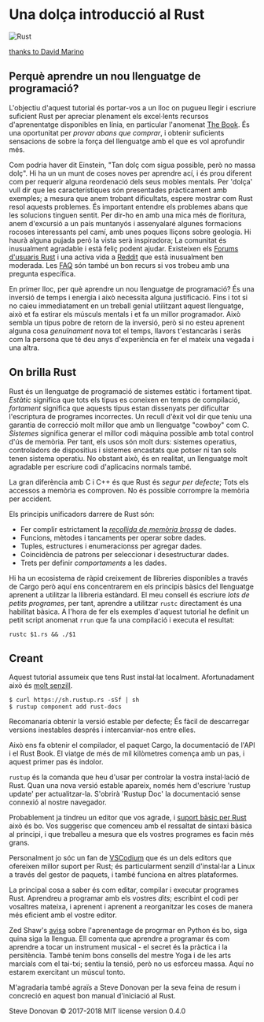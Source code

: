 # Una dolça introducció al Rust

![Rust](PPrustS.png)

[thanks to David Marino](http://leftoversalad.com/c/015_programmingpeople/)

## Perquè aprendre un nou llenguatge de programació?

L'objectiu d'aquest tutorial és portar-vos a un lloc on pugueu llegir i escriure 
suficient Rust per apreciar plenament els excel·lents recursos d'aprenentatge 
disponibles en línia, en particular l'anomenat [The Book](https://doc.rust-lang.org/stable/book/).
És una oportunitat per _provar abans que comprar_, i obtenir suficients sensacions de
sobre la força del llenguatge amb el que es vol aprofundir més.

Com podria haver dit Einstein, "Tan dolç com sigua possible, però no massa dolç". Hi ha un un 
munt de coses noves per aprendre ací, i és prou diferent com per requerir alguna reordenació dels
seus mobles mentals. Per 'dolça' vull dir que les característiques són presentades pràcticament 
amb exemples; a mesura que anem trobant dificultats, espere mostrar com Rust resol aquests problemes. 
És important entendre els problemes abans que les solucions tinguen sentit. Per dir-ho en amb una mica
més de floritura, anem d'excursió a un país muntanyós i assenyalaré algunes formacions rocoses interessants
pel camí, amb unes poques lliçons sobre geologia. Hi haurà alguna pujada però la vista serà inspiradora; 
La comunitat és inusualment agradable i està feliç podent ajudar. Existeixen els [Forums d'usuaris Rust](https://users.rust-lang.org/) 
i una activa vida a [Reddit](https://www.reddit.com/r/rust/) que està inusualment ben moderada.
Les [FAQ](https://www.rust-lang.org/en-US/faq.html) són també un bon recurs si vos trobeu amb una pregunta
específica.

En primer lloc, per què aprendre un nou llenguatge de programació? És una inversió 
de temps i energia i això necessita alguna justificació. Fins i tot si no caieu 
immediatament en un treball genial utilitzant aquest llenguatge, això et fa estirar els 
músculs mentals i et fa un millor programador. Això sembla un tipus pobre de retorn de la
inversió, però si no esteu aprenent alguna cosa _genuïnament_ nova tot el temps, llavors 
t'estancaràs i seràs com la persona que té deu anys d'experiència en fer el mateix una 
vegada i una altra.

## On brilla Rust

Rust és un llenguatge de programació de sistemes estàtic i fortament tipat. _Estàtic_ 
significa que tots els tipus es coneixen en temps de compilació, _fortament_ significa
que aquests tipus estan dissenyats per dificultar l'escriptura de programes incorrectes.
Un recull d'èxit vol dir que teniu una garantia de correcció molt millor que amb un 
llenguatge "cowboy" com C. _Sistemes_ significa generar el millor codi màquina possible
amb total control d'ús de memòria. Per tant, els usos són molt durs: sistemes operatius, 
controladors de dispositius i sistemes encastats que potser ni tan sols tenen sistema 
operatiu. No obstant això, és en realitat, un llenguatge molt agradable per escriure codi 
d'aplicacins normals també.

La gran diferència amb C i C++ és que Rust és _segur per defecte_; Tots els accessos a 
memòria es comproven. No és possible corrompre la memòria per accident.

Els principis unificadors darrere de Rust són:

  - Fer complir estrictament la [_recollida de memòria brossa_](https://ca.wikipedia.org/wiki/Recollida_de_mem%C3%B2ria_brossa) de dades.
  - Funcions, mètodes i tancaments per operar sobre dades.
  - Tuples, estructures i enumeracionss per agregar dades.
  - Coincidència de patrons per seleccionar i desestructurar dades.
  - Trets per definir _comportaments_ a les dades.

Hi ha un ecosistema de ràpid creixement de llibreries disponibles a través de Cargo però
aquí ens concentrarem en els principis bàsics del llenguatge aprenent a utilitzar la 
llibreria estàndard. El meu consell és escriure _lots de petits programes_, per tant, 
aprendre a utilitzar ```rustc``` directament és una habilitat bàsica. A l'hora de fer els 
exemples d'aquest tutorial he definit un petit script anomenat ```rrun``` que fa una 
compilació i executa el resultat:

```
rustc $1.rs && ./$1
```

## Creant

Aquest tutorial assumeix que tens Rust instal·lat localment. Afortunadament això és 
[molt senzill](https://www.rust-lang.org/en-US/downloads.html).

```
$ curl https://sh.rustup.rs -sSf | sh
$ rustup component add rust-docs
```
Recomanaria obtenir la versió estable per defecte; És fàcil de descarregar versions 
inestables després i intercanviar-nos entre elles.

Això ens fa obtenir el compilador, el paquet Cargo, la documentació de l'API i el Rust Book. 
El viatge de més de mil kilòmetres comença amb un pas, i aquest primer pas és indolor.

`rustup` és la comanda que heu d'usar per controlar la vostra instal·lació de Rust. Quan una 
nova versió estable apareix, només hem d'escriure 'rustup update' per actualitzar-la. S'obrirà
'Rustup Doc' la documentació sense connexió al nostre navegador.

Probablement ja tindreu un editor que vos agrade, i [suport bàsic per Rust](https://areweideyet.com/)
això és bo. Vos suggerisc que comenceu amb el ressaltat de sintaxi bàsica al principi, i que
treballeu a mesura que els vostres programes es facin més grans.

Personalment jo sóc un fan de [VSCodium]([https://vscodium.com/) que és un dels editors que 
ofereixen millor suport per Rust; és particularment senzill d'instal·lar a Linux a través del
gestor de paquets, i també funciona en altres plataformes.

La principal cosa a saber és com editar, compilar i executar programes Rust.
Aprendreu a programar amb els vostres _dits_; escribint el codi per vosaltres mateixa, i aprenent
i aprenent a reorganitzar les coses de manera més eficient amb el vostre editor.

Zed Shaw's [avisa](https://learnpythonthehardway.org/book/intro.html) sobre l'aprenentage
de progrmar en Python és bo, siga quina siga la llengua. Ell comenta que aprendre a programar
és com aprendre a tocar un instrument musical - el secret és la pràctica i la persitència.
També tenim bons consells del mestre Yoga i de les arts marcials com el tai-txi; sentiu la tensió,
però no us esforceu massa. Aquí no estarem exercitant un múscul tonto.

M'agradaria també agraïs a Steve Donovan per la seva feina de resum i concreció en aquest bon manual
d'iniciació al Rust.

Steve Donovan © 2017-2018 MIT license version 0.4.0


